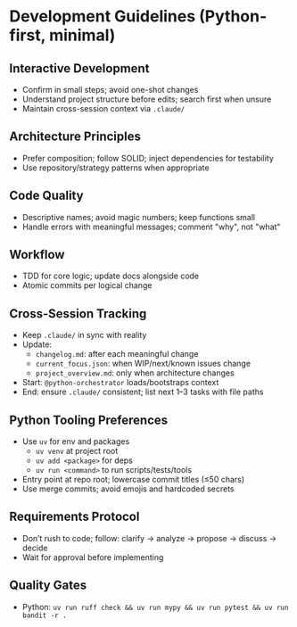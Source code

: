 # Development Guidelines (Python-first, minimal)

## Interactive Development
- Confirm in small steps; avoid one-shot changes
- Understand project structure before edits; search first when unsure
- Maintain cross-session context via `.claude/`

## Architecture Principles
- Prefer composition; follow SOLID; inject dependencies for testability
- Use repository/strategy patterns when appropriate

## Code Quality
- Descriptive names; avoid magic numbers; keep functions small
- Handle errors with meaningful messages; comment "why", not "what"

## Workflow
- TDD for core logic; update docs alongside code
- Atomic commits per logical change

## Cross-Session Tracking
- Keep `.claude/` in sync with reality
- Update:
  - `changelog.md`: after each meaningful change
  - `current_focus.json`: when WIP/next/known issues change
  - `project_overview.md`: only when architecture changes
- Start: `@python-orchestrator` loads/bootstraps context
- End: ensure `.claude/` consistent; list next 1–3 tasks with file paths

## Python Tooling Preferences
- Use `uv` for env and packages
  - `uv venv` at project root
  - `uv add <package>` for deps
  - `uv run <command>` to run scripts/tests/tools
- Entry point at repo root; lowercase commit titles (≤50 chars)
- Use merge commits; avoid emojis and hardcoded secrets

## Requirements Protocol
- Don’t rush to code; follow: clarify → analyze → propose → discuss → decide
- Wait for approval before implementing

## Quality Gates
- Python: `uv run ruff check && uv run mypy && uv run pytest && uv run bandit -r .`